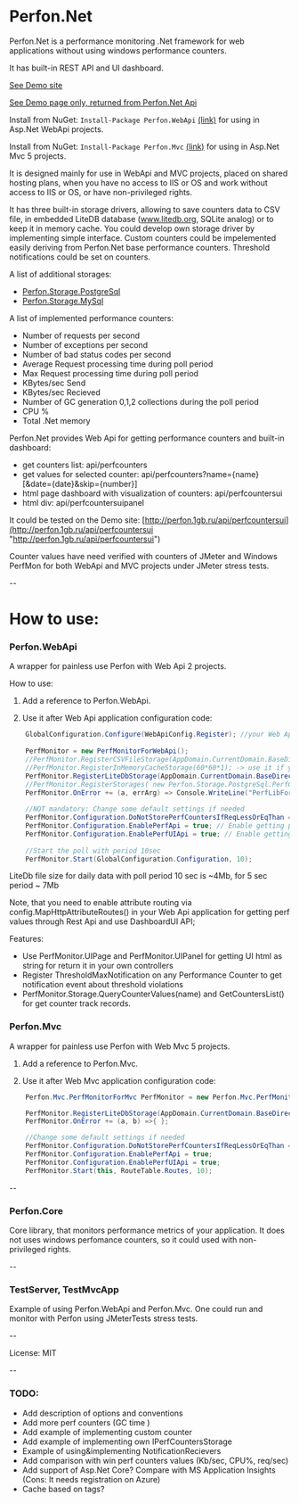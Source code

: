 # Perfon.Net
Perfon.Net is a performance monitoring .Net framework for web applications without using windows performance counters.

It has built-in REST API and UI dashboard.


[See Demo site](http://perfon.1gb.ru "Demo site")

[See Demo page only, returned from Perfon.Net Api](http://perfon.1gb.ru/api/perfcountersui "See Demo page only, returned from Perfon.Net Api")

Install from NuGet: `Install-Package Perfon.WebApi` [(link)](https://www.nuget.org/packages/Perfon.WebApi "Nuget link") for using in Asp.Net WebApi projects.

Install from NuGet: `Install-Package Perfon.Mvc` [(link)](https://www.nuget.org/packages/Perfon.Mvc "Nuget link") for using in Asp.Net Mvc 5 projects.


It is designed mainly for use in WebApi and MVC projects, placed on shared hosting plans, when you have no access to IIS or OS and work without access to IIS or OS, or have non-privileged rights.


It has three built-in storage drivers, allowing to save counters data to CSV file, in embedded LiteDB database (www.litedb.org, SQLite analog) or to keep it in memory cache.
You could develop own storage driver by implementing simple interface.
Custom counters could be impelemented easily deriving from Perfon.Net base performance counters.
Threshold notifications could be set on counters.

A list of additional storages: 
* [Perfon.Storage.PostgreSql](https://github.com/magsoft2/Perfon.Storage.PostgreSql "Perfon.Storage.PostgreSql") 
* [Perfon.Storage.MySql](https://github.com/magsoft2/Perfon.Storage.MySql "Perfon.Storage.MySql") 


A list of implemented performance counters:
* Number of requests per second
* Number of exceptions per second
* Number of bad status codes per second
* Average Request processing time during poll period
* Max Request processing time during poll period
* KBytes/sec Send
* KBytes/sec Recieved
* Number of GC generation 0,1,2 collections during the poll period
* CPU %
* Total .Net memory


Perfon.Net provides Web Api for getting performance counters and built-in dashboard:

* get counters list: api/perfcounters 
* get values for selected counter: api/perfcounters?name={name} [&date={date}&skip={number}]
* html page dashboard with visualization of counters: api/perfcountersui	
* html div: api/perfcountersuipanel


It could be tested on the Demo site: [http://perfon.1gb.ru/api/perfcountersui](http://perfon.1gb.ru/api/perfcountersui "http://perfon.1gb.ru/api/perfcountersui")


Counter values have need verified with counters of JMeter and Windows PerfMon for both WebApi and MVC projects under JMeter stress tests.


--
# How to use:

### Perfon.WebApi 
A wrapper for painless use Perfon with Web Api 2 projects.

How to use:

1. Add a reference to Perfon.WebApi.

2. Use it after Web Api application configuration code:
```c#
	GlobalConfiguration.Configure(WebApiConfig.Register); //your Web App initialization code
	
	PerfMonitor = new PerfMonitorForWebApi();
    //PerfMonitor.RegisterCSVFileStorage(AppDomain.CurrentDomain.BaseDirectory); -> use it if you want to save counters to CSV file
    //PerfMonitor.RegisterInMemoryCacheStorage(60*60*1); -> use it if you want to save counters in memory wih expiration 1 hour = 60*60 sec
    PerfMonitor.RegisterLiteDbStorage(AppDomain.CurrentDomain.BaseDirectory+"\\path_to_db"); //use it for storing perfomance counters data to LiteDB file
    //PerfMonitor.RegisterStorages( new Perfon.Storage.PostgreSql.PerfCounterPostgreSqlStorage(@"host=xxx;port=xxx;Database=db_name;username=user_name;password=pswd")) // For use PostgreSql as Storage
	PerfMonitor.OnError += (a, errArg) => Console.WriteLine("PerfLibForWebApi:"+errArg.Message); // NOT mandatory: if you need error report from the lib    
    
	//NOT mandatory: Change some default settings if needed
	PerfMonitor.Configuration.DoNotStorePerfCountersIfReqLessOrEqThan = 0; //Do not store perf values if RequestsNum = 0 during poll period
    PerfMonitor.Configuration.EnablePerfApi = true; // Enable getting perf values by API GET addresses 'api/perfcounters' and  'api/perfcounters?name={name}'
    PerfMonitor.Configuration.EnablePerfUIApi = true; // Enable getting UI html page with perf counters values by API GET 'api/perfcountersui' or 'api/perfcountersuipanel'
            
	//Start the poll with period 10sec
    PerfMonitor.Start(GlobalConfiguration.Configuration, 10);
```


LiteDb file size for daily data with poll period 10 sec is ~4Mb, for 5 sec period ~ 7Mb


Note, that you need to enable attribute routing via config.MapHttpAttributeRoutes() in your Web Api application for getting perf values through Rest Api and use DashboardUI API;

Features:
* Use PerfMonitor.UIPage and PerfMonitor.UIPanel for getting UI html as string for return it in your own controllers
* Register ThresholdMaxNotification on any Performance Counter to get notification event about threshold violations
* PerfMonitor.Storage.QueryCounterValues(name) and GetCountersList() for get counter track records.


### Perfon.Mvc 
A wrapper for painless use Perfon with Web Mvc 5 projects.

1. Add a reference to Perfon.Mvc.

2. Use it after Web Mvc application configuration code:
```c#
	Perfon.Mvc.PerfMonitorForMvc PerfMonitor = new Perfon.Mvc.PerfMonitorForMvc();

    PerfMonitor.RegisterLiteDbStorage(AppDomain.CurrentDomain.BaseDirectory+"\\path_to_db");
    PerfMonitor.OnError += (a, b) =>{ };

    //Change some default settings if needed
    PerfMonitor.Configuration.DoNotStorePerfCountersIfReqLessOrEqThan = 0;
    PerfMonitor.Configuration.EnablePerfApi = true; 
    PerfMonitor.Configuration.EnablePerfUIApi = true;
    PerfMonitor.Start(this, RouteTable.Routes, 10);
```

--
			
### Perfon.Core
Core library, that monitors performance metrics of your application.
It does not uses windows perfomance counters, so it could used with non-privileged rights. 

--


### TestServer, TestMvcApp
Example of using Perfon.WebApi and Perfon.Mvc. One could run and monitor with Perfon using JMeterTests stress tests.

--

License: MIT

--

### TODO:
* Add description of options and conventions
* Add more perf counters (GC time )
* Add example of implementing custom counter
* Add example of implementing own IPerfCountersStorage
* Example of using&implementing NotificationRecievers
* Add comparison with win perf counters values (Kb/sec, CPU%, req/sec)
* Add support of Asp.Net Core? Compare with MS Application Insights (Cons: It needs registration on Azure)
* Cache based on tags?

